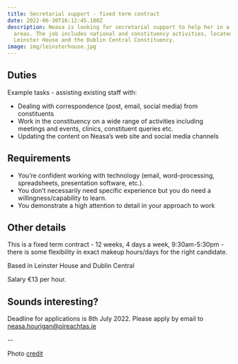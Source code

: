 ```yaml
---
title: Secretarial support - fixed term contract
date: 2022-06-30T16:12:45.180Z
description: Neasa is looking for secretarial support to help her in a range of
  areas. The job includes national and constituency activities, located in
  Leinster House and the Dublin Central Constituency.
image: img/leinsterhouse.jpg
---
```

## Duties

Example tasks - assisting existing staff with: 

* Dealing with correspondence (post, email, social media) from constituents 
* Work in the constituency on a wide range of activities including meetings and events, clinics, constituent queries etc.
* Updating the content on Neasa’s web site and social media channels

## Requirements

* You’re confident working with technology (email, word-processing, spreadsheets, presentation software, etc.).
* You don’t necessarily need specific experience but you do need a willingness/capability to learn.
* You demonstrate a high attention to detail in your approach to work

## Other details

This is a fixed term contract - 12 weeks, 4 days a week, 9:30am-5:30pm - there is some flexibility in exact makeup hours/days for the right candidate.

Based in Leinster House and Dublin Central

Salary €13 per hour.

## Sounds interesting?

Deadline for applications is 8th July 2022. Please apply by email to [neasa.hourigan@oireachtas.ie](mailto:neasa.hourigan@oireachtas.ie?subject=Secretarial%20support%20-%20fixed%20term%20contract&body=Dear%20Neasa%2C%0D%0A%0D%0A)

\--

Photo [credit](https://commons.wikimedia.org/wiki/File:Leinsterhouse.jpg)